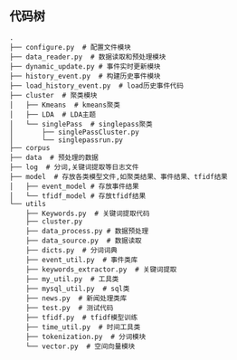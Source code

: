 ## 代码树     
    .
    ├── configure.py  # 配置文件模块
    ├── data_reader.py  # 数据读取和预处理模块
    ├── dynamic_update.py # 事件实时更新模块
    ├── history_event.py  # 构建历史事件模块
    ├── load_history_event.py  # load历史事件代码
    ├── cluster  # 聚类模块
    │   ├── Kmeans  # kmeans聚类
    │   ├── LDA  # LDA主题
    │   └── singlePass  # singlepass聚类
    │       ├── singlePassCluster.py
    │       └── singlepassrun.py
    ├── corpus
    ├── data  # 预处理的数据
    ├── log  # 分词,关键词提取等日志文件
    ├── model  # 存放各类模型文件,如聚类结果、事件结果、tfidf结果
    │   ├── event_model # 存放事件结果
    │   └── tfidf_model # 存放tfidf结果
    └── utils
        ├── Keywords.py  # 关键词提取代码
        ├── cluster.py
        ├── data_process.py # 数据预处理
        ├── data_source.py  # 数据读取
        ├── dicts.py  # 分词词典
        ├── event_util.py  # 事件类库
        ├── keywords_extractor.py  # 关键词提取
        ├── my_util.py  # 工具类
        ├── mysql_util.py  # sql类
        ├── news.py  # 新闻处理类库
        ├── test.py  # 测试代码
        ├── tfidf.py  # tfidf模型训练
        ├── time_util.py  # 时间工具类
        ├── tokenization.py  # 分词模块
        └── vector.py  # 空间向量模块